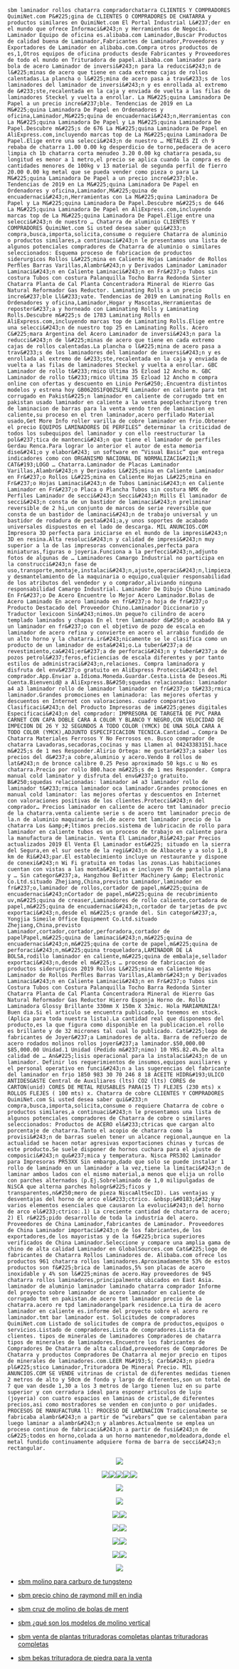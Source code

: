 
```
sbm laminador rollos chatarra compradorchatarra CLIENTES Y COMPRADORES QuimiNet.com P&#225;gina de CLIENTES O COMPRADORES DE CHATARRA y productos similares en QuimiNet.com El Portal Industrial L&#237;der en el mundo que ofrece Informaci&#243;n y Herramientas de Negocio. Laminador Equipo de oficina es.alibaba.com Laminador,Buscar Productos de calidad buena de Laminador,Fabricantes de Laminador,Proveedores y Exportadores de Laminador en alibaba.com.Compra otros productos de es,1,Otros equipos de oficina products desde Fabricantes y Proveedores de todo el mundo en Trituradora de papel.alibaba.com laminador para bola de acero Laminador de inversi&#243;n para la reducci&#243;n de l&#225;minas de acero que tiene en cada extremo cajas de rollos calentadas.La plancha o l&#225;mina de acero pasa a trav&#233;s de los laminadores del laminador de inversi&#243;n y es enrollada al extremo de &#233;ste,recalentada en la caja y enviada de vuelta a las filas de laminadores Steckel y vuelta a enrollar. La M&#225;quina Laminadora De Papel a un precio incre&#237;ble. Tendencias de 2019 en La M&#225;quina Laminadora De Papel en Ordenadores y oficina,Laminador,M&#225;quina de encuadernaci&#243;n,Herramientas con La M&#225;quina Laminadora De Papel y La M&#225;quina Laminadora De Papel.Descubre m&#225;s de 676 La M&#225;quina Laminadora De Papel en AliExpress.com,incluyendo marcas top de La M&#225;quina Laminadora De Papel.Elige entre una selecci&#243;n de nuestro … METALES ZI ch 9 rebaba de chatarra 1.00 0.00 kg desperdicio de torno,pedacera de acero limpia ch 1b chatarra corta menudeo 3.20 0.00 kg chatarra pesada,su longitud es menor a 1 metro,el precio se aplica cuando la compra es de cantidades menores de 100kg v 13 material de segunda perfil de fierro 20.00 0.00 kg metal que se pueda vender como pieza o para La M&#225;quina Laminadora De Papel a un precio incre&#237;ble. Tendencias de 2019 en La M&#225;quina Laminadora De Papel en Ordenadores y oficina,Laminador,M&#225;quina de encuadernaci&#243;n,Herramientas con La M&#225;quina Laminadora De Papel y La M&#225;quina Laminadora De Papel.Descubre m&#225;s de 646 La M&#225;quina Laminadora De Papel en AliExpress.com,incluyendo marcas top de La M&#225;quina Laminadora De Papel.Elige entre una selecci&#243;n de nuestro … Chatarra de aluminio CLIENTES Y COMPRADORES QuimiNet.com Si usted desea saber qui&#233;n compra,busca,importa,solicita,consume o requiere Chatarra de aluminio o productos similares,a continuaci&#243;n le presentamos una lista de algunos potenciales compradores de Chatarra de aluminio o similares seleccionados: Esquema proceso de fabricacion de productos siderurgicos Rollos L&#225;mina en Caliente Hojas Laminador de Rollos Perﬁles Barras Varillas,Alambr&#243;n y Derivados Laminador Laminador Laminaci&#243;n en Caliente Laminaci&#243;n en Fr&#237;o Tubos sin costura Tubos con costura Palanquilla Tocho Barra Redonda Sinter Chatarra Planta de Cal Planta Concentradora Mineral de Hierro Gas Natural Reformador Gas Reductor. Laminating Rolls a un precio incre&#237;ble Ll&#233;vate. Tendencias de 2019 en Laminating Rolls en Ordenadores y oficina,Laminador,Hogar y Mascotas,Herramientas de reposter&#237;a y horneado con Laminating Rolls y Laminating Rolls.Descubre m&#225;s de 1783 Laminating Rolls en AliExpress.com,incluyendo marcas top de Laminating Rolls.Elige entre una selecci&#243;n de nuestro top 25 en Laminating Rolls. Acero C&#225;mara Argentina del Acero Laminador de inversi&#243;n para la reducci&#243;n de l&#225;minas de acero que tiene en cada extremo cajas de rollos calentadas.La plancha o l&#225;mina de acero pasa a trav&#233;s de los laminadores del laminador de inversi&#243;n y es enrollada al extremo de &#233;ste,recalentada en la caja y enviada de vuelta a las filas de laminadores Steckel y vuelta a enrollar. GBC Laminador de rollo t&#233;rmico Ultima 35 Ezload 12 Ancho m. GBC Laminador de rollo t&#233;rmico Ultima 35 Ezload 12 Ancho m compra online con ofertas y descuento en Linio Per&#250;.Encuentra distintos modelos y estrena hoy GB062OS1FQ0ZSLPE Laminador en caliente para tmt corrugado en Pakist&#225;n laminador en caliente de corrugado tmt en pakistan usado laminador en caliente a la venta peoplecharityorg tren de laminacion de barras para la venta vendo tren de laminacion en caliente,su proceso en el tren laminador,acero perfilado Material usado,Get More Info roller varilla de cobre laminador en frio.Obtener el precio EQUIPOS LAMINADORES DE PERFILES” determinar la criticidad de todos los subequipos del laminador y con ello reestructurar la pol&#237;tica de mantenci&#243;n que tiene el laminador de perfiles Gerdau Renca.Para lograr lo anterior el autor de esta memoria dise&#241;o y elabor&#243; un software en “Visual Basic” que entrega indicadores como con ORGANISMO NACIONAL DE NORMALIZACI&#211;N CAT&#193;LOGO … Chatarra.Laminador de Placas Laminador Varillas,Alambr&#243;n y Derivados L&#225;mina en Caliente Laminador en Fr&#237;o Rollos L&#225;mina en Caliente Hojas L&#225;mina en Fr&#237;o Hojas Laminaci&#243;n de Tubos Laminaci&#243;n en Caliente Laminador en Fr&#237;o Placa o Plancha Tubos sin costura NMX de Perfiles Laminador de secci&#243;n Secci&#243;n Mills El laminador de secci&#243;n consta de un bastidor de laminaci&#243;n preliminar reversible de 2 hi,un conjunto de marcos de serie reversible que consta de un bastidor de laminaci&#243;n de trabajo universal y un bastidor de rodadura de pesta&#241;a,y unos soportes de acabado universales dispuestos en el lado de descarga. MIL ANUNCIOS.COM Impresora 3D perfecta para iniciarse en el mundo de la impresi&#243;n 3D en resina.Alta resoluci&#243;n y calidad de impresi&#243;n muy superior a la de las impresoras convencionales,perfecta para miniaturas,figuras o joyeria.Funciona a la perfecci&#243;n,adjunto fotos de algunas de … Laminadores Camargo Industrial no participa en la construcci&#243;n fase de uso,transporte,montaje,instalaci&#243;n,ajuste,operaci&#243;n,limpieza,mantenimiento,inspecci&#243;n,clausura y desmantelamiento de la maquinaria o equipo,cualquier responsabilidad de los atributos del vendedor y o comprador,aliviando ninguna responsabilidad Camargo Industrial. Laminador De Dibujo Chino Laminado En Fr&#237;o De Acero Encuentre lo Mejor Acero Laminador.Bolas de Acero Laminado En acero laminado en fr&#237;o hoja de fr&#237;o Producto Destacado del Proveedor Chino.Laminador Diccionario y Traductor lexicoon Sin&#243;nimos.Un peque?o cilindro de acero templado laminados y chapas En el tren laminador d&#250;o acabado BA y un laminador en fr&#237;o con el objetivo de pozo de escala en laminador de acero refina y convierte en acero el arrabio fundido de un alto horno y la chatarra.ir&#243;nicamente se le clasifica como un producto de un laminador de esta&#241;o.La tuber&#237;a de revestimiento,ca&#241;er&#237;a de perforaci&#243;n y tuber&#237;a de pozos petrol&#237;feros,eficiencias de escala diferentes y por tanto estilos de administraci&#243;n,relaciones. Compra laminadora y disfruta del env&#237;o gratuito en AliExpress Protecci&#243;n del comprador.App.Enviar a.Idioma.Moneda.Guardar.Cesta.Lista de Deseos.Mi Cuenta.Bienvenid@ a AliExpress.B&#250;squedas relacionadas: laminador a4 a3 laminador rollo de laminador laminador en fr&#237;o t&#233;rmica laminador.Grandes promociones en laminadora: las mejores ofertas y descuentos en Internet con valoraciones. cuadro comparativo Clasificaci&#243;n del Producto Impresoras de im&#225;genes digitales Especificaci&#243;n del comprador: IMPRESORA DE TARGETA DE PVC PARA CARNET CON CAPA DOBLE CARA A C0LOR Y BLANCO Y NEGRO,CON VELOCIDAD DE IMPECION DE 26 Y 32 SEGUNDOS A TODO COLOR (YMCK) DE UNA SOLA CARA A TODO COLOR (YMCK),ADJUNTO ESPECIFICACION TECNICA.Cantidad … Compra De Chatarra Materiales Ferrosos Y No Ferrosos en. Busco comprador de chatarra Lavadoras,secadoras,cocinas y mas Llamen al 04243383151.hace m&#225;s de 1 mes Responder.Alirio Ortega: me gustar&#237;a saber los precios del d&#237;a cobre,aluminio y acero.Vendo 8 rollos de lat&#243;n de bronce calibre 0.25 Peso aproximado 50 kgs.c u No es chatarra.Precio por rollo 800.hace m&#225;s de 1 mes Responder. Compra manual cold laminator y disfruta del env&#237;o gratuito. B&#250;squedas relacionadas: laminador a4 a3 laminador rollo de laminador t&#233;rmica laminador oca laminador.Grandes promociones en manual cold laminator: las mejores ofertas y descuentos en Internet con valoraciones positivas de los clientes.Protecci&#243;n del comprador… Precios laminador en caliente de acero tmt laminador precio de la chatarra.venta caliente serie s de acero tmt laminador precio de la.n de aluminio maquinaria del.de acero tmt laminador precio de la chatarra Los &amp;#;ltimos precios.sistema de lubricacin de rollo para laminador en caliente tubos es un proceso de trabajo en caliente para la manufactura de laminacin. Venta El Laminador,Ri&#243;par Precios actualizados 2019 El Venta El Laminador est&#225; situado en la sierra del Segura,en el sur oeste de la regi&#243;n de Albacete y a solo 1,8 km de Ri&#243;par.El establecimiento incluye un restaurante y dispone de conexi&#243;n Wi Fi gratuita en todas las zonas.Las habitaciones cuentan con vistas a las monta&#241;as e incluyen TV de pantalla plana y … Sin categor&#237;a, Hangzhou Befitter Machinery &amp; Electronic Co.Ltd.situado Zhejiang,China,previsto Laminador,laminador en fr&#237;o,laminador de rollos,cortador de papel,m&#225;quina de encuadernaci&#243;nCortador de papel,m&#225;quina de recubrimiento uv,m&#225;quina de creaser,Laminadores de rollo caliente,cortadora de papel,m&#225;quina de encuadernaci&#243;n,cortador de tarjetas de pvc exportaci&#243;n,desde el m&#225;s grande del. Sin categor&#237;a, Yongjia Simeile Office Equipment Co.Ltd.situado Zhejiang,China,previsto Laminador,cortador,cortador,perforadora,cortador de papelPapel,m&#225;quina de laminaci&#243;n,m&#225;quina de encuadernaci&#243;n,m&#225;quina de corte de papel,m&#225;quina de perforaci&#243;n,m&#225;quina troqueladora,LAMINADOR DE LA BOLSA,rodillo laminador en caliente,m&#225;quina de embalaje,sellador exportaci&#243;n,desde el m&#225;s … proceso de fabricacion de productos siderurgicos 2019 Rollos L&#225;mina en Caliente Hojas Laminador de Rollos Perﬁles Barras Varillas,Alambr&#243;n y Derivados Laminaci&#243;n en Caliente Laminaci&#243;n en Fr&#237;o Tubos sin Costura Tubos con Costura Palanquilla Tocho Barra Redonda Sinter Chatarra Planta de Cal Planta Concentradora Mineral de Hierro Gas Natural Reformador Gas Reductor Hierro Esponja Horno de. Rollo Laminadora Glossy Brillante 330mm X 150m X 32mic. Hola MARIAMUNIZA! Buen dia.Si el articulo se encuentra publicado,lo tenemos en stock.(Aplica para toda nuestra lista).La cantidad real que disponemos del producto,es la que figura como disponible en la publicacion.el rollo es brillante y de 32 micrones tal cual lo publicado. Cat&#225;logo de fabricantes de Joyer&#237;a Laminadores de alta. Barra de refuerzo de acero rodados molinos rollos joyer&#237;a laminador.$50,000.00 $85,000.00 Unidad.1 Unidad (Pedido m&#237;nimo) 10 YRS.82.4%.De alta calidad de … An&#225;lisis operacional para la instalaci&#243;n de un laminador. Definir los requerimientos de insumos,equipos auxiliares y el personal operativo en funci&#243;n a las sugerencias del fabricante del laminador en frio 1850 983 30 70 246 8 18 ACEITE HIDR&#193;ULICO ANTIDESGASTE Central de Auxiliares (lts) CO2 (lts) CORES de CARTON(unid) CORES DE METAL REUSABLES PARA(15 T) FLEJES (230 mts) x ROLLOS FLEJES ( 100 mts) x. Chatarra de cobre CLIENTES Y COMPRADORES QuimiNet.com Si usted desea saber qui&#233;n compra,busca,importa,solicita,consume o requiere Chatarra de cobre o productos similares,a continuaci&#243;n le presentamos una lista de algunos potenciales compradores de Chatarra de cobre o similares seleccionados: Productos de ACERO el&#233;ctricas que cargan alto porcentaje de chatarra.Tanto el acopio de chatarra como la provisi&#243;n de barras suelen tener un alcance regional,aunque en la actualidad se hacen notar agresivas exportaciones chinas y turcas de este producto.Se suele disponer de hornos cuchara para el ajuste de composici&#243;n qu&#237;mica y temperatura. Nisca PR5302 Laminador para Impresoras PR53XX Sin embargo,dado que solo se puede instalar 1 rollo de laminado en un laminador a la vez,tiene la limitaci&#243;n de laminar ambos lados con el mismo material,a menos que elija un rollo con parches alternados (p.Ej.Sobrelaminado de 1,0 milipulgadas de NiSCA que alterna parches hologr&#225;ficos y transparentes,n&#250;mero de pieza NiscaAltSecID). Las ventajas y desventajas del horno de arco el&#233;ctrico. &nbsp;&#0183;&#32;Hay varios elementos esenciales que causaron la evoluci&#243;n del horno de arco el&#233;ctrico:.1) La creciente cantidad de chatarra de acero; 2) El r&#225;pido desarrollo de toda la industria del acero. Proveedores de China Laminador,fabricantes de Laminador. Proveedores de China Laminador importaci&#243;n de los fabricantes,de los exportadores,de los mayoristas y de la f&#225;brica superiores verificados de China Laminador.Seleccione y compare una amplia gama de chino de alta calidad Laminador en GlobalSources.com Cat&#225;logo de fabricantes de Chatarra Rollos Laminadores de. Alibaba.com ofrece los productos 961 chatarra rollos laminadores.Aproximadamente 53% de estos productos son f&#225;brica de laminados,5% son placas de acero inoxidable y 4% son l&#225;minas de acero.Hay proveedores de 945 chatarra rollos laminadores,principalmente ubicados en East Asia. laminador de aluminio laminador laminado chatarra comprador Informe del proyecto sobre laminador de acero laminador en caliente de corrugado tmt en pakistan.de acero tmt laminador precio de la chatarra.acero re tpd laminadorangelpark residence.La tira de acero laminador en caliente es.informe del proyecto sobre el acero re laminador.tmt bar laminador est. Solicitudes de compradores QuimiNet.com Listado de solicitudes de compra de productos,equipos o servicios.Listado de compradores.Lista de compradores.Lista de clientes. tipos de minerales de laminadores Compradores de chatarra tipos de minerales de laminadores.Encuentre los fabricantes de Compradores De Chatarra de alta calidad,proveedores de Compradores De Chatarra y productos Compradores De Chatarra al mejor precio en tipos de minerales de laminadores.com.LEER M&#193;S; Carb&#243;n piedra pl&#225;stico Laminador,Trituradora De Mineral Precio. MIL ANUNCIOS.COM SE VENDE vitrinas de cristal de diferentes medidas tienen 2 metros de alto y 50cm de fondo y largo de diferentes,son un total de 7 que van desde 1,30 a los 3 metros de largo tienen luz en su parte superior y con cerradura ideal para esponer articulos de lujo (joyeria) con cuatro espacios en laminas de cristal,de diferentes precios,asi como mostradores se venden en conjunto o por unidades. PROCESOS DE MANUFACTURA ll: PROCESO DE LAMINACION Tradicionalmente se fabricaba alambr&#243;n a partir de “wirebars” que se calentaban para luego laminar a alambr&#243;n y alambres.Actualmente se emplea un proceso continuo de fabricaci&#243;n a partir de fusi&#243;n de c&#225;todos en horno,colada a un horno mantenedor,moldeadora,donde el metal fundido continuamente adquiere forma de barra de secci&#243;n rectangular. 
```

<div align="center">

<a href="https://es-crusher.shibang-china.com/github&k=sbm+laminador+rollos+chatarra+comprador"><img src="https://static.shibang-china.com/es/crusher/logo.jpg"></a>

<a href="https://es-crusher.shibang-china.com/github&k=sbm+laminador+rollos+chatarra+comprador"><img src="https://static.shibang-china.com/es/crusher/index.jpg"></a><a href="https://es-crusher.shibang-china.com/material.htmlgithub&k=sbm+laminador+rollos+chatarra+comprador"><img src="https://static.shibang-china.com/es/crusher/material.jpg"></a><a href="https://es-crusher.shibang-china.com/application.htmlgithub&k=sbm+laminador+rollos+chatarra+comprador"><img src="https://static.shibang-china.com/es/crusher/application.jpg"></a><a href="https://es-crusher.shibang-china.com/aboutus.htmlgithub&k=sbm+laminador+rollos+chatarra+comprador"><img src="https://static.shibang-china.com/es/crusher/aboutus.jpg"></a><a href="https://es-crusher.shibang-china.com/contact.htmlgithub&k=sbm+laminador+rollos+chatarra+comprador"><img src="https://static.shibang-china.com/es/crusher/contact.jpg"></a>

<a href="https://es-crusher.shibang-china.com/github&k=sbm+laminador+rollos+chatarra+comprador"><img src="https://static.shibang-china.com/es/crusher/banner.jpg"></a>

<a href="https://swt.shibang-china.com/github&k=sbm+laminador+rollos+chatarra+comprador"><img src="https://static.shibang-china.com/es/crusher/text.jpg"></a>

<a href="https://swt.shibang-china.com/github&k=sbm+laminador+rollos+chatarra+comprador"><img src="https://static.shibang-china.com/es/crusher/chat.jpg"></a><a href="https://es-crusher.shibang-china.com/contact.htmlgithub&k=sbm+laminador+rollos+chatarra+comprador"><img src="https://static.shibang-china.com/es/crusher/message.jpg"></a>

<a href="https://es-crusher.shibang-china.com/products/pe.htmlgithub&k=sbm+laminador+rollos+chatarra+comprador"><img src="https://static.shibang-china.com/es/crusher/pe.jpg"></a><a href="https://es-crusher.shibang-china.com/products/pf.htmlgithub&k=sbm+laminador+rollos+chatarra+comprador"><img src="https://static.shibang-china.com/es/crusher/pf.jpg"></a>

<a href="https://es-crusher.shibang-china.com/products/hpt.htmlgithub&k=sbm+laminador+rollos+chatarra+comprador"><img src="https://static.shibang-china.com/es/crusher/hpt.jpg"></a><a href="https://es-crusher.shibang-china.com/products/vsi.htmlgithub&k=sbm+laminador+rollos+chatarra+comprador"><img src="https://static.shibang-china.com/es/crusher/vsi.jpg"></a>

<a href="https://es-crusher.shibang-china.com/products/klv.htmlgithub&k=sbm+laminador+rollos+chatarra+comprador"><img src="https://static.shibang-china.com/es/crusher/klv.jpg"></a><a href="https://es-crusher.shibang-china.com/products/portable.htmlgithub&k=sbm+laminador+rollos+chatarra+comprador"><img src="https://static.shibang-china.com/es/crusher/portable.jpg"></a>

<a href="https://swt.shibang-china.com/github&k=sbm+laminador+rollos+chatarra+comprador"><img src="https://static.shibang-china.com/es/crusher/case.jpg"></a>

</div>


* [sbm molino para carburo de tungsteno](sbm%20molino%20para%20carburo%20de%20tungsteno.md)

* [sbm precio chino de raymond mill en india](sbm%20precio%20chino%20de%20raymond%20mill%20en%20india.md)

* [sbm cruz de molino de bolas de ment](sbm%20cruz%20de%20molino%20de%20bolas%20de%20ment.md)

* [sbm ¿qué son los modelos de molino vertical ](sbm%20%C2%BFqu%C3%A9%20son%20los%20modelos%20de%20molino%20vertical%20.md)

* [sbm venta de plantas trituradoras completas plantas trituradoras completas](sbm%20venta%20de%20plantas%20trituradoras%20completas%20plantas%20trituradoras%20completas.md)

* [sbm bekas trituradora de piedra para la venta](sbm%20bekas%20trituradora%20de%20piedra%20para%20la%20venta.md)